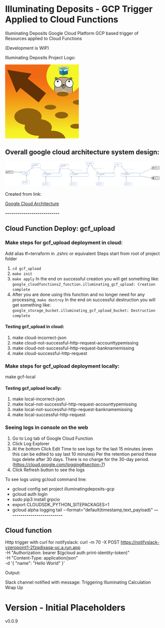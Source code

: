 # Illuminating Deposits - GCP Trigger Applied to Cloud Functions

Illuminating Deposits Google Cloud Platform GCP based trigger of Resources applied to Cloud Functions

(Development is WIP)

Illuminating Deposits Project Logo: 

![Illuminating Deposits Project Logo](logo.png "Illuminating Deposits Project Logo")

## Overall google cloud architecture system design:
![google cloud architecture system design](GoogleCloudArchitectureSystemDesign.png "google cloud architecture system design")

Created from link:

[Google Cloud Architecture](https://googlecloudcheatsheet.withgoogle.com/architecture)

**---------------------------**
## Cloud Function Deploy: gcf_upload

### Make steps for gcf_upload deployment in cloud:
Add alias tf=terraform in .zshrc or equivalent
Steps start from root of project folder
1. `cd gcf_upload`
2. `make init`
3. `make apply`
In the end on successful creation you will get something like:
`google_cloudfunctions2_function.illuminating_gcf_upload: Creation complete`
4. After you are done using this function and no longer need for any processing, `make destroy`
In the end on successful destruction you will get something like:
`google_storage_bucket.illuminating_gcf_upload_bucket: Destruction complete`

#### Testing gcf_upload in cloud:
1. make cloud-incorrect-json
2. make cloud-not-successful-http-request-accounttypemissing
3. make cloud-not-successful-http-request-banknamemissing
4. make cloud-successful-http-request

### Make steps for gcf_upload deployment locally:
make gcf-local

#### Testing gcf_upload locally:
1. make local-incorrect-json
2. make local-not-successful-http-request-accounttypemissing
3. make local-not-successful-http-request-banknamemissing
4. make local-successful-http-request


### Seeing logs in console on the web
1. Go to Log tab of Google Cloud Function
2. Click Log Explorer
3. At the bottom Click Edit Time to see logs for the last 15 minutes 
(even this can be edited to say last 10 minutes)
Per the retention period these logs delete after 30 days. There is no charge for the 30-day period.
(https://cloud.google.com/logging#section-7)
4. Click Refresh button to see the logs 

To see logs using gcloud command line:
* gcloud config set project illuminatingdeposits-gcp
* gcloud auth login 
* sudo pip3 install grpcio
* export CLOUDSDK_PYTHON_SITEPACKAGES=1
* gcloud alpha logging tail --format="default(timestamp,text_payload)"
**---------------------------**

## Cloud function
Http trigger with curl for notifyslack:
curl -m 70 -X POST https://notifyslack-vzeropoint1-2fzqdixaqa-uc.a.run.app \
-H "Authorization: bearer $(gcloud auth print-identity-token)" \
-H "Content-Type: application/json" \
-d '{
"name": "Hello World"
}'

Output:

Slack channel notified 
with message:
Triggering Illuminating Calculation Wrap Up

# Version - Initial Placeholders
v0.0.9